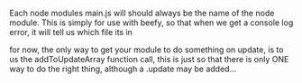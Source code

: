 Each node modules main.js will should always be the name of the node module. This is simply for use with beefy, so that when we get a console log error, it will tell us which file its in


for now, the only way to get your module to do something on update, is to us the addToUpdateArray function call, this is just so that there is only ONE way to do the right thing, although a .update may be added...
